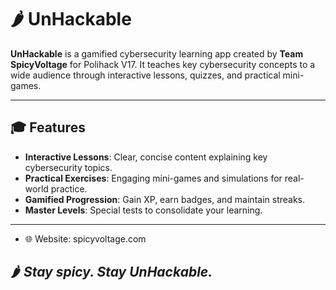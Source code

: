 # 🌶️ UnHackable

**UnHackable** is a gamified cybersecurity learning app created by **Team SpicyVoltage** for Polihack V17. It teaches key cybersecurity concepts to a wide audience through interactive lessons, quizzes, and practical mini-games.

---

## 🎓 Features
- **Interactive Lessons**: Clear, concise content explaining key cybersecurity topics.
- **Practical Exercises**: Engaging mini-games and simulations for real-world practice.
- **Gamified Progression**: Gain XP, earn badges, and maintain streaks.
- **Master Levels**: Special tests to consolidate your learning.

---

- 🌐 Website: spicyvoltage.com

## 🌶️ ***Stay spicy. Stay UnHackable.***
